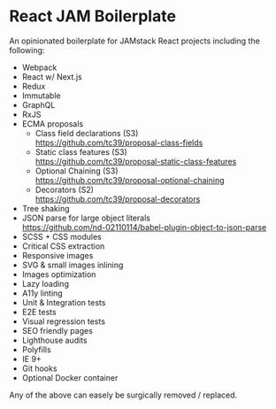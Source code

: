 # React JAM Boilerplate

An opinionated boilerplate for JAMstack React projects including the following:

- Webpack
- React w/ Next.js
- Redux
- Immutable
- GraphQL
- RxJS
- ECMA proposals
  - Class field declarations (S3)  
    https://github.com/tc39/proposal-class-fields
  - Static class features (S3)  
    https://github.com/tc39/proposal-static-class-features
  - Optional Chaining (S3)  
    https://github.com/tc39/proposal-optional-chaining
  - Decorators (S2)  
    https://github.com/tc39/proposal-decorators
- Tree shaking
- JSON parse for large object literals  
  https://github.com/nd-02110114/babel-plugin-object-to-json-parse
- SCSS + CSS modules
- Critical CSS extraction
- Responsive images
- SVG & small images inlining
- Images optimization
- Lazy loading
- A11y linting
- Unit & Integration tests
- E2E tests
- Visual regression tests
- SEO friendly pages
- Lighthouse audits
- Polyfills
- IE 9+
- Git hooks
- Optional Docker container

Any of the above can easely be surgically removed / replaced.
